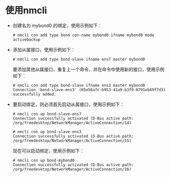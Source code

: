 # 使用nmcli<a name="ZH-CN_TOPIC_0183005801"></a>

-   创建名为 mybond0 的绑定，使用示例如下：

    ```
    # nmcli con add type bond con-name mybond0 ifname mybond0 mode activebackup
    ```

-   添加从属接口，使用示例如下：

    ```
    # nmcli con add type bond-slave ifname ens7 master mybond0
    ```

    要添加其他从属接口，重复上一个命令，并在命令中使用新的接口，使用示例如下：

    ```
    # nmcli con add type bond-slave ifname ens3 master mybond0
    Connection 'bond-slave-ens3' (05e56afc-b953-41a9-b3f9-0791eb49f7d3) successfully added.
    ```

-   要启动绑定，则必须首先启动从属接口，使用示例如下：

    ```
    # nmcli con up bond-slave-ens7
    Connection successfully activated (D-Bus active path: /org/freedesktop/NetworkManager/ActiveConnection/14)
    ```

    ```
    # nmcli con up bond-slave-ens3
    Connection successfully activated (D-Bus active path: /org/freedesktop/NetworkManager/ActiveConnection/15)
    ```

    现在可以启动绑定，使用示例如下：

    ```
    # nmcli con up bond-mybond0
    Connection successfully activated (D-Bus active path: /org/freedesktop/NetworkManager/ActiveConnection/16)
    ```


